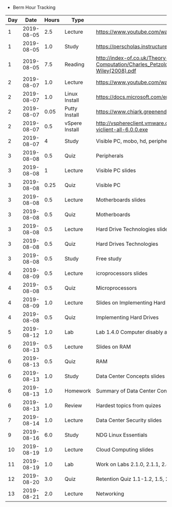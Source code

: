 - Berm Hour Tracking  
	
Day | Date | Hours | Type | Note
------------ | ------------- | ------------- | ------------- | -------------
1 | 2019-08-05 | 2.5 | Lecture | https://www.youtube.com/watch?v=ecIWPzGEbFc
1 | 2019-08-05 | 1.0 | Study | https://perscholas.instructure.com/courses/166
1 | 2019-08-05 | 7.5 | Reading | http://index-of.co.uk/Theory-of-Computation/Charles_Petzold-Annotated_Turing-Wiley(2008).pdf
2 | 2019-08-07 | 1.0 | Lecture | https://www.youtube.com/watch?v=a-BOSpxYJ9M
2 | 2019-08-07 | 1.0 | Linux Install | https://docs.microsoft.com/en-us/windows/wsl/install-win10
2 | 2019-08-07 | 0.05 | Putty Install | https://www.chiark.greenend.org.uk/~sgtatham/putty/latest.html
2 | 2019-08-07 | 0.5 | vSpere Install | http://vsphereclient.vmware.com/vsphereclient/VMware-viclient-all-6.0.0.exe
2 | 2019-08-07 | 4 | Study | Visible PC, mobo, hd, peripherals slides
3 | 2019-08-08 | 0.5 | Quiz | Peripherals
3 | 2019-08-08 | 1 | Lecture | Visible PC slides
3 | 2019-08-08 | 0.25 | Quiz | Visible PC
3 | 2019-08-08 | 0.5 | Lecture | Motherboards slides
3 | 2019-08-08 | 0.5 | Quiz | Motherboards
3 | 2019-08-08 | 0.5 | Lecture | Hard Drive Technologies slides
3 | 2019-08-08 | 0.5 | Quiz | Hard Drives Technologies
3 | 2019-08-08 | 0.5 | Study | Free study
4 | 2019-08-09 | 0.5 | Lecture | icroprocessors slides
4 | 2019-08-08 | 0.5 | Quiz | Microprocessors
4 | 2019-08-09 | 1.0 | Lecture | Slides on Implementing Hard Drives
4 | 2019-08-08 | 0.5 | Quiz | Implementing Hard Drives
5 | 2019-08-12 | 1.0 | Lab | Lab 1.4.0 Computer disably and reassembly
6 | 2019-08-13 | 0.5 | Lecture | Slides on RAM
6 | 2019-08-13 | 0.5 | Quiz | RAM
6 | 2019-08-13 | 1.0 | Study | Data Center Concepts slides
6 | 2019-08-13 | 1.0 | Homework | Summary of Data Center Concepts
6 | 2019-08-13 | 1.0 | Review | Hardest topics from quizes
7 | 2019-08-14 | 1.0 | Lecture	| Data Center Security slides
9 | 2019-08-16 | 6.0 | Study | NDG Linux Essentials
10 | 2019-08-19 | 1.0 | Lecture | Cloud Computing slides
11 | 2019-08-19 | 1.0 | Lab | Work on Labs 2.1.0, 2.1.1, 2.4.0
12 | 2019-08-20 | 3.0 | Quiz | Retention Quiz 1.1-1.2, 1.5, 2.1-2.4
13 | 2019-08-21 | 2.0 | Lecture | Networking